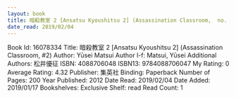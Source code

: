 ```yaml
---
layout: book
title: 暗殺教室 2 [Ansatsu Kyoushitsu 2] (Assassination Classroom,  no. 2)
date_read: 2019/02/04
---
```


Book Id: 16078334
Title: 暗殺教室 2 [Ansatsu Kyoushitsu 2] (Assassination Classroom, #2)
Author: Yūsei Matsui
Author l-f: Matsui, Yūsei
Additional Authors: 松井優征
ISBN: 4088706048
ISBN13: 9784088706047
My Rating: 0
Average Rating: 4.32
Publisher: 集英社
Binding: Paperback
Number of Pages: 200
Year Published: 2012
Date Read: 2019/02/04
Date Added: 2019/01/17
Bookshelves: 
Exclusive Shelf: read
Read Count: 1

